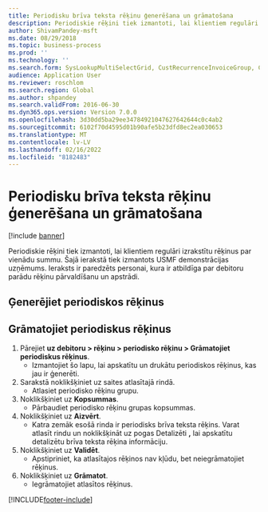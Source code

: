 ```yaml
---
title: Periodisku brīva teksta rēķinu ģenerēšana un grāmatošana
description: Periodiskie rēķini tiek izmantoti, lai klientiem regulāri izrakstītu rēķinus par vienādu summu.
author: ShivamPandey-msft
ms.date: 08/29/2018
ms.topic: business-process
ms.prod: ''
ms.technology: ''
ms.search.form: SysLookupMultiSelectGrid, CustRecurrenceInvoiceGroup, CustFreeInvoice, CustRecurrenceInvoiceTotals
audience: Application User
ms.reviewer: roschlom
ms.search.region: Global
ms.author: shpandey
ms.search.validFrom: 2016-06-30
ms.dyn365.ops.version: Version 7.0.0
ms.openlocfilehash: 3d30dd5ba29ee34784921047627642644c0c4ab2
ms.sourcegitcommit: 6102f70d4595d01b90afe5b23dfd8ec2ea030653
ms.translationtype: MT
ms.contentlocale: lv-LV
ms.lasthandoff: 02/16/2022
ms.locfileid: "8182483"
---
```

# <a name="generate-and-post-recurring-free-text-invoices"></a>Periodisku brīva teksta rēķinu ģenerēšana un grāmatošana

[!include [banner](../../includes/banner.md)]

Periodiskie rēķini tiek izmantoti, lai klientiem regulāri izrakstītu rēķinus par vienādu summu. Šajā ierakstā tiek izmantots USMF demonstrācijas uzņēmums. Ieraksts ir paredzēts personai, kura ir atbildīga par debitoru parādu rēķinu pārvaldīšanu un apstrādi.


## <a name="generate-recurring-invoices"></a>Ģenerējiet periodiskos rēķinus

## <a name="post-recurring-invoices"></a>Grāmatojiet periodiskus rēķinus
1. Pārejiet **uz debitoru > rēķinu > periodisko rēķinu > Grāmatojiet periodiskus rēķinus**.
    * Izmantojiet šo lapu, lai apskatītu un drukātu periodiskos rēķinus, kas jau ir ģenerēti.  
2. Sarakstā noklikšķiniet uz saites atlasītajā rindā.
    * Atlasiet periodisko rēķinu grupu.  
3. Noklikšķiniet uz **Kopsummas**.
    * Pārbaudiet periodisko rēķinu grupas kopsummas.  
4. Noklikšķiniet uz **Aizvērt**.
    * Katra zemāk esošā rinda ir periodisks brīva teksta rēķins. Varat atlasīt rindu un noklikšķināt uz pogas Detalizēti **,** lai apskatītu detalizētu brīva teksta rēķina informāciju.  
5. Noklikšķiniet uz **Validēt**.
    * Apstipriniet, ka atlasītajos rēķinos nav kļūdu, bet neiegrāmatojiet rēķinus.  
6. Noklikšķiniet uz **Grāmatot**.
    * Iegrāmatojiet atlasītos rēķinus.  



[!INCLUDE[footer-include](../../../includes/footer-banner.md)]
